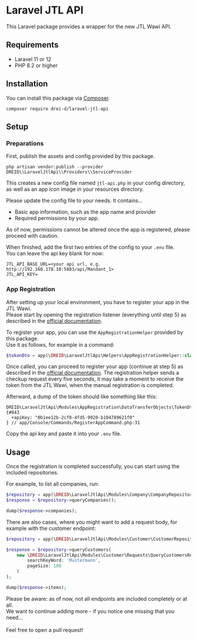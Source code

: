 # Laravel JTL API

This Laravel package provides a wrapper for the new JTL Wawi API.

## Requirements

- Laravel 11 or 12
- PHP 8.2 or higher

## Installation

You can install this package via [Composer](https://packagist.org/packages/drei-d/laravel-jtl-api).

```shell
composer require drei-d/laravel-jtl-api
```

## Setup

### Preparations

First, publish the assets and config provided by this package.

```shell
php artisan vendor:publish --provider DREID\\LaravelJtlApi\\Providers\\ServiceProvider
```

This creates a new config file named `jtl-api.php` in your config directory, as well as an app icon image in your
resources directory.

Please update the config file to your needs.
It contains...

- Basic app information, such as the app name and provider
- Required permissions by your app.

As of now, permissions cannot be altered once the app is registered, please proceed with caution.

When finished, add the first two entries of the config to your `.env` file.
<br>You can leave the api key blank for now:

```dotenv
JTL_API_BASE_URL=<your api url, e.g. http://192.168.178.10:5883/api/Mandant_1>
JTL_API_KEY=
```

### App Registration

After setting up your local environment, you have to register your app in the JTL Wawi.
<br>Please start by opening the registration listener (everything until step 5) as described in
the [official documentation](https://guide.jtl-software.com/jtl-wawi/jtl-wawi-api/jtl-wawi-api-nutzen/).

To register your app, you can use the `AppRegistrationHelper` provided by this package.
<br>Use it as follows, for example in a command:

```php
$tokenDto = app(\DREID\LaravelJtlApi\Helpers\AppRegistrationHelper::class)->register();
```

Once called, you can proceed to register your app (continue at step 5) as described in
the [official documentation](https://guide.jtl-software.com/jtl-wawi/jtl-wawi-api/jtl-wawi-api-nutzen/).
The registration helper sends a checkup request every five seconds, it may take a moment to receive the token from the
JTL Wawi, when the manual registration is completed.

Afterward, a dump of the token should like something like this:
```
DREID\LaravelJtlApi\Modules\AppRegistration\DataTransferObjects\TokenDto^ {#843
  +apiKey: "0b1ee12b-2cf8-4fd5-9920-b104789621f0"
} // app/Console/Commands/RegisterAppCommand.php:31
```

Copy the api key and paste it into your `.env` file.

## Usage

Once the registration is completed successfully, you can start using the included repositories.

For example, to list all companies, run:
```php
$repository = app(\DREID\LaravelJtlApi\Modules\Company\CompanyRepository::class);
$response = $repository->queryCompanies();

dump($response->companies);
```

There are also cases, where you might want to add a request body, for example with the customer endpoint:
```php
$repository = app(\DREID\LaravelJtlApi\Modules\Customer\CustomerRepository::class);

$response = $repository->queryCustomers(
    new \DREID\LaravelJtlApi\Modules\Customer\Requests\QueryCustomersRequest(
        searchKeyWord: 'Mustermann',
        pageSize: 100
    )
);

dump($response->items);
```

Please be aware: as of now, not all endpoints are included completely or at all.
<br>We want to continue adding more - if you notice one missing that you need...
<br><br>Feel free to open a pull request!
